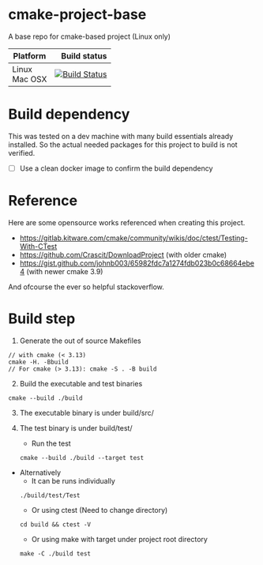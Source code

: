 # cmake-project-base
A base repo for cmake-based project (Linux only)

Platform | Build status
---------|-------------:
Linux<br>Mac OSX | [![Build Status](https://travis-ci.org/chunmeng/cmake-project-base.svg?branch=master)](https://travis-ci.org/chunmeng/cmake-project-base)

# Build dependency
This was tested on a dev machine with many build essentials already installed.
So the actual needed packages for this project to build is not verified.

- [ ] Use a clean docker image to confirm the build dependency

# Reference
Here are some opensource works referenced when creating this project.

- https://gitlab.kitware.com/cmake/community/wikis/doc/ctest/Testing-With-CTest
- https://github.com/Crascit/DownloadProject (with older cmake)
- https://gist.github.com/johnb003/65982fdc7a1274fdb023b0c68664ebe4 (with newer cmake 3.9)

And ofcourse the ever so helpful stackoverflow.

# Build step

1. Generate the out of source Makefiles
```
// with cmake (< 3.13)
cmake -H. -Bbuild
// For cmake (> 3.13): cmake -S . -B build
```

2. Build the executable and test binaries
```
cmake --build ./build
```

3. The executable binary is under build/src/

4. The test binary is under build/test/
   - Run the test
    ```
    cmake --build ./build --target test
    ```

- Alternatively
   - It can be runs individually
    ```
    ./build/test/Test
    ```
   - Or using ctest (Need to change directory)
    ```
    cd build && ctest -V
    ```
   - Or using make with target under project root directory
    ```
    make -C ./build test
    ```
